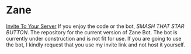 # Zane
[Invite To Your Server](https://discordapp.com/api/oauth2/authorize?client_id=480657800494710794&permissions=8&scope=bot)
If you enjoy the code or the bot, *SMASH THAT STAR BUTTON*.
The repository for the current version of Zane Bot. The bot is currently under construction and is not fit for use. If you are going to use the bot, I kindly request that you use my invite link and not host it yourself.
